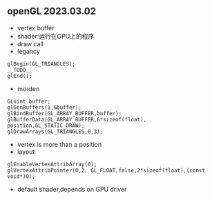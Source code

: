 openGL
2023.03.02
---

- vertex buffer  
- shader:运行在GPU上的程序  
- draw call  
- legancy 
```
glBegin(GL_TRIANGLES);
__TODO__
glEnd();
```  
- morden  
```
GLuint buffer;
glGenBuffers(1,&buffer);
glBindBuffer(GL_ARRAY_BUFFER,buffer);
glBufferData(GL_ARRAY_BUFFER,6*sizeof(float), position,GL_STATIC_DRAW);
glDrawArrays(GL_TRIANGLES,0,3);
```
- vertex is more than a position  
- layout  
```
glEnableVertexAttribArray(0);
glVertexAttribPointer(0,2, GL_FLOAT,false,2*sizeof(float),(const void*)0);
```
- default shader,depends on GPU driver
